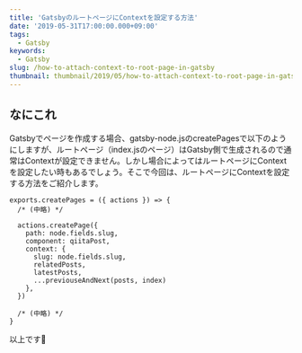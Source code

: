 ```yaml
---
title: 'GatsbyのルートページにContextを設定する方法'
date: '2019-05-31T17:00:00.000+09:00'
tags:
  - Gatsby
keywords:
  - Gatsby
slug: /how-to-attach-context-to-root-page-in-gatsby
thumbnail: thumbnail/2019/05/how-to-attach-context-to-root-page-in-gatsby.png
---
```


## なにこれ

Gatsbyでページを作成する場合、gatsby-node.jsのcreatePagesで以下のようにしますが、ルートページ（index.jsのページ）はGatsby側で生成されるので通常はContextが設定できません。しかし場合によってはルートページにContextを設定したい時もあるでしょう。そこで今回は、ルートページにContextを設定する方法をご紹介します。

```js{7-12}:title=gatsby-node.jsでページにContextを設定する方法
exports.createPages = ({ actions }) => {
  /* (中略) */

  actions.createPage({
    path: node.fields.slug,
    component: qiitaPost,
    context: {
      slug: node.fields.slug,
      relatedPosts,
      latestPosts,
      ...previouseAndNext(posts, index)
    },
  })

  /* (中略) */
}
```


以上です🍅
